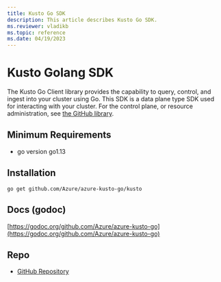 ```yaml
---
title: Kusto Go SDK
description: This article describes Kusto Go SDK.
ms.reviewer: vladikb
ms.topic: reference
ms.date: 04/19/2023
---
```


# Kusto Golang SDK

The Kusto Go Client library provides the capability to query, control, and ingest into your cluster using Go.
This SDK is a data plane type SDK used for interacting with your cluster. For the control plane, or resource administration, see [the GitHub library](https://github.com/Azure/azure-sdk-for-go/tree/main/sdk/resourcemanager/kusto).

## Minimum Requirements

* go version go1.13

## Installation

`go get github.com/Azure/azure-kusto-go/kusto`

## Docs (godoc)

[https://godoc.org/github.com/Azure/azure-kusto-go](https://godoc.org/github.com/Azure/azure-kusto-go)

## Repo

* [GitHub Repository](https://github.com/Azure/azure-kusto-go)

